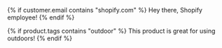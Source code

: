 {% if customer.email contains "shopify.com" %}
  Hey there, Shopify employee!
{% endif %}

{% if product.tags contains "outdoor" %}
  This product is great for using outdoors!
{% endif %}
